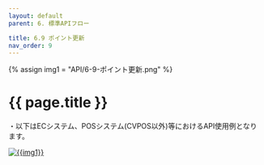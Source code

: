 ```yaml
---
layout: default
parent: 6. 標準APIフロー

title: 6.9 ポイント更新
nav_order: 9
---
```

{% assign img1 = "API/6-9-ポイント更新.png" %}

# {{ page.title }}

・以下はECシステム、POSシステム(CVPOS以外)等におけるAPI使用例となります。

<a href="{{ site.imgURL | append: img1 }}" target="_blank"> <img src="{{ site.imgURL | append: img1 }}" alt="{{img1}}"></a>